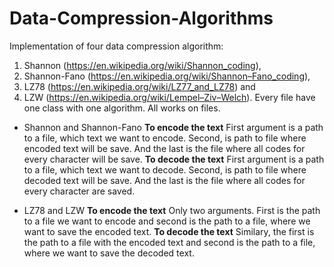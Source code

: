# Data-Compression-Algorithms
Implementation of four data compression algorithm: 
1. Shannon (https://en.wikipedia.org/wiki/Shannon_coding), 
2. Shannon-Fano (https://en.wikipedia.org/wiki/Shannon–Fano_coding), 
3. LZ78 (https://en.wikipedia.org/wiki/LZ77_and_LZ78) and 
4. LZW (https://en.wikipedia.org/wiki/Lempel–Ziv–Welch). 
Every file have one class with one algorithm. All works on files.


* Shannon and Shannon-Fano
**To encode the text**
First argument is a path to a file, which text we want to encode. Second, is path to file where encoded text will be save. And the last is the file where all codes for every character will be save.
**To decode the text**
First argument is a path to a file, which text we want to decode. Second, is path to file where decoded text will be save. And the last is the file where all codes for every character are saved.

* LZ78 and LZW
**To encode the text**
Only two arguments. First is the path to a file we want to encode and second is the path to a file, where we want to save the encoded text.
**To decode the text**
Similary, the first is the path to a file with the encoded text and second is the path to a file, where we want to save the decoded text.
